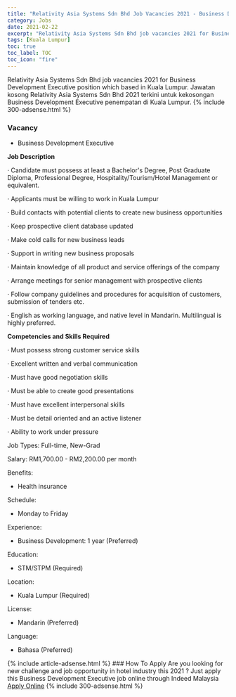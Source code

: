 ```yaml
---
title: "Relativity Asia Systems Sdn Bhd Job Vacancies 2021 - Business Development Executive" 
category: Jobs 
date: 2021-02-22 
excerpt: "Relativity Asia Systems Sdn Bhd job vacancies 2021 for Business Development Executive position which based in Kuala Lumpur. Jawatan kosong Relativity Asia Systems Sdn Bhd 2021 terkini untuk kekosongan Business Development Executive penempatan di Kuala Lumpur" 
tags: [Kuala Lumpur] 
toc: true 
toc_label: TOC 
toc_icon: "fire" 
--- 
```


Relativity Asia Systems Sdn Bhd job vacancies 2021 for Business Development Executive position which based in Kuala Lumpur. Jawatan kosong Relativity Asia Systems Sdn Bhd 2021 terkini untuk kekosongan Business Development Executive penempatan di Kuala Lumpur. 
{% include 300-adsense.html %} 
### Vacancy 
- Business Development Executive 
<div><p><b>Job Description</b></p><p>&#183; Candidate must possess at least a Bachelor's Degree, Post Graduate Diploma, Professional Degree, Hospitality/Tourism/Hotel Management or equivalent.</p><p>&#183; Applicants must be willing to work in Kuala Lumpur</p><p>&#183; Build contacts with potential clients to create new business opportunities</p><p>&#183; Keep prospective client database updated</p><p>&#183; Make cold calls for new business leads</p><p>&#183; Support in writing new business proposals</p><p>&#183; Maintain knowledge of all product and service offerings of the company</p><p>&#183; Arrange meetings for senior management with prospective clients</p><p>&#183; Follow company guidelines and procedures for acquisition of customers, submission of tenders etc.</p><p>&#183; English as working language, and native level in Mandarin. Multilingual is highly preferred.</p><p><b>Competencies and Skills Required</b></p><p>&#183; Must possess strong customer service skills</p><p>&#183; Excellent written and verbal communication</p><p>&#183; Must have good negotiation skills</p><p>&#183; Must be able to create good presentations</p><p>&#183; Must have excellent interpersonal skills</p><p>&#183; Must be detail oriented and an active listener</p><p>&#183; Ability to work under pressure</p><p>Job Types: Full-time, New-Grad</p><p>Salary: RM1,700.00 - RM2,200.00 per month</p><p>Benefits:</p><ul><li>Health insurance</li></ul><p>Schedule:</p><ul><li>Monday to Friday</li></ul><p>Experience:</p><ul><li>Business Development: 1 year (Preferred)</li></ul><p>Education:</p><ul><li>STM/STPM (Required)</li></ul><p>Location:</p><ul><li>Kuala Lumpur (Required)</li></ul><p>License:</p><ul><li>Mandarin (Preferred)</li></ul><p>Language:</p><ul><li>Bahasa (Preferred)</li></ul></div> 
{% include article-adsense.html %} 
### How To Apply 
Are you looking for new challenge and job opportunity in hotel industry this 2021 ?
Just apply this Business Development Executive job online through Indeed Malaysia 
<a href="https://malaysia.indeed.com/viewjob?jk=00c2ef6347ce0558" class="btn btn--info" target="_blank" rel="nofollow noopenner">Apply Online</a> 
{% include 300-adsense.html %} 